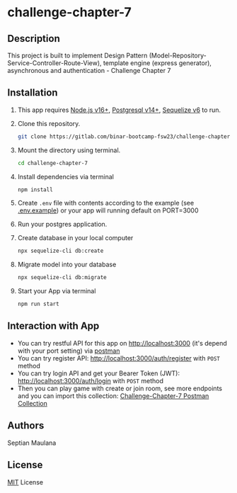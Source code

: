 # challenge-chapter-7

## Description

This project is built to implement Design Pattern (Model-Repository-Service-Controller-Route-View), template engine (express generator), asynchronous and authentication - Challenge Chapter 7

## Installation

1. This app requires [Node.js v16+](https://nodejs.org/en/), [Postgresql v14+](https://www.postgresql.org/download/), [Sequelize v6](https://sequelize.org/) to run.

2. Clone this repository.

   ```sh
   git clone https://gitlab.com/binar-bootcamp-fsw23/challenge-chapter-7
   ```

3. Mount the directory using terminal.

   ```sh
   cd challenge-chapter-7
   ```

4. Install dependencies via terminal

   ```sh
   npm install
   ```

5. Create `.env` file with contents according to the example (see [.env.example](/.env.example)) or your app will running default on PORT=3000

6. Run your postgres application.

7. Create database in your local computer

   ```sh
   npx sequelize-cli db:create
   ```

8. Migrate model into your database

   ```sh
   npx sequelize-cli db:migrate
   ```

9. Start your App via terminal

   ```sh
   npm run start
   ```

## Interaction with App

- You can try restful API for this app on <http://localhost:3000> (it's depend with your port setting) via [postman](https://www.postman.com/)
- You can try register API: <http://localhost:3000/auth/register> with `POST` method
- You can try login API and get your Bearer Token (JWT): <http://localhost:3000/auth/login> with `POST` method
- Then you can play game with create or join room, see more endpoints and you can import this collection: [Challenge-Chapter-7 Postman Collection](/challenge-chapter-7.postman_collection.json)

## Authors

Septian Maulana

## License

[MIT](/LICENSE.md) License
